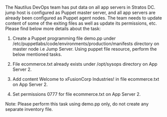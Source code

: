 The Nautilus DevOps team has put data on all app servers in Stratos DC. jump host is configured as Puppet master server, and all app servers are already been configured as Puppet agent nodes. The team needs to update content of some of the exiting files as well as update its permissions, etc. Please find below more details about the task:

1. Create a Puppet programming file demo.pp under /etc/puppetlabs/code/environments/production/manifests directory on master node i.e Jump Server. Using puppet file resource, perform the below mentioned tasks.
 
2. File ecommerce.txt already exists under /opt/sysops directory on App Server 2.
 
3. Add content Welcome to xFusionCorp Industries! in file ecommerce.txt on App Server 2.
 
4. Set permissions 0777 for file ecommerce.txt on App Server 2.

Note: Please perform this task using demo.pp only, do not create any separate inventory file.